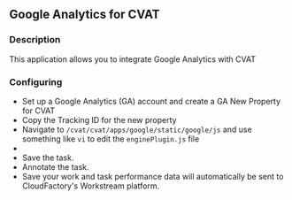 ## Google Analytics for CVAT

### Description

This application allows you to integrate Google Analytics with CVAT

### Configuring

  * Set up a Google Analytics (GA) account and create a GA New Property for CVAT
  * Copy the Tracking ID for the new property
  * Navigate to `/cvat/cvat/apps/google/static/google/js` and use something like `vi` to edit the `enginePlugin.js` file
  * 
  * Save the task.
  * Annotate the task.
  * Save your work and task performance data will automatically be sent to CloudFactory's Workstream platform.
